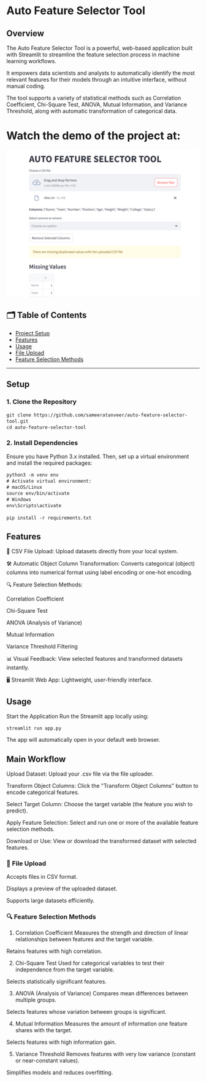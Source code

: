 # Auto Feature Selector Tool

## Overview
The Auto Feature Selector Tool is a powerful, web-based application built with Streamlit to streamline the feature selection process in machine learning workflows.

It empowers data scientists and analysts to automatically identify the most relevant features for their models through an intuitive interface, without manual coding.

The tool supports a variety of statistical methods such as Correlation Coefficient, Chi-Square Test, ANOVA, Mutual Information, and Variance Threshold, along with automatic transformation of categorical data.

# Watch the demo of the project at:
[![Watch the demo](images-videos/thumbnail.png)](https://youtu.be/BVdRvofCRZA)

## 🗂️ Table of Contents
- [Project Setup](#setup)
- [Features](#features)
- [Usage](#usage)
- [File Upload](#file-upload)
- [Feature Selection Methods](#feature-selection-methods)



---


## Setup <a name="setup"></a>
### 1. Clone the Repository
```
git clone https://github.com/sameeratanveer/auto-feature-selector-tool.git
cd auto-feature-selector-tool
```
### 2. Install Dependencies <a name="dependencies"></a>
Ensure you have Python 3.x installed. Then, set up a virtual environment and install the required packages:
```
python3 -m venv env
# Activate virtual environment:
# macOS/Linux
source env/bin/activate
# Windows
env\Scripts\activate

pip install -r requirements.txt

```

## Features <a name="features"></a>
📂 CSV File Upload: Upload datasets directly from your local system.

🛠️ Automatic Object Column Transformation: Converts categorical (object) columns into numerical format using label encoding or one-hot encoding.

🔍 Feature Selection Methods:

Correlation Coefficient

Chi-Square Test

ANOVA (Analysis of Variance)

Mutual Information

Variance Threshold Filtering

📊 Visual Feedback: View selected features and transformed datasets instantly.

🖥️ Streamlit Web App: Lightweight, user-friendly interface.

## Usage <a name="usage"></a>
Start the Application
Run the Streamlit app locally using:
```
streamlit run app.py
```
The app will automatically open in your default web browser.

## Main Workflow
Upload Dataset:
Upload your .csv file via the file uploader.

Transform Object Columns:
Click the "Transform Object Columns" button to encode categorical features.

Select Target Column:
Choose the target variable (the feature you wish to predict).

Apply Feature Selection:
Select and run one or more of the available feature selection methods.

Download or Use:
View or download the transformed dataset with selected features.

### 📂 File Upload <a name="file-upload"></a>
Accepts files in CSV format.

Displays a preview of the uploaded dataset.

Supports large datasets efficiently.

### 🔍 Feature Selection Methods <a name="feature-selection-methods"></a>
1. Correlation Coefficient
Measures the strength and direction of linear relationships between features and the target variable.

Retains features with high correlation.

2. Chi-Square Test
Used for categorical variables to test their independence from the target variable.

Selects statistically significant features.

3. ANOVA (Analysis of Variance)
Compares mean differences between multiple groups.

Selects features whose variation between groups is significant.

4. Mutual Information
Measures the amount of information one feature shares with the target.

Selects features with high information gain.

5. Variance Threshold
Removes features with very low variance (constant or near-constant values).

Simplifies models and reduces overfitting.
